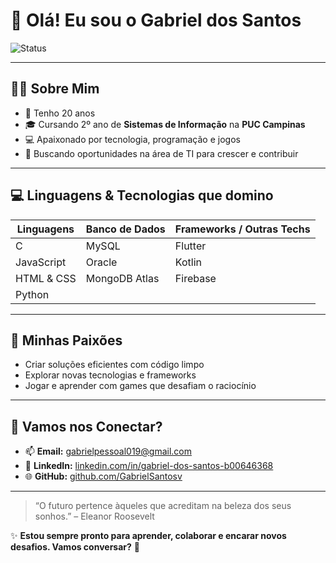 # 👋 Olá! Eu sou o Gabriel dos Santos

![Status](https://img.shields.io/badge/Status-Em%20busca%20de%20oportunidades-blue?style=for-the-badge)

---

## 🧑‍💻 Sobre Mim

- 🎂 Tenho 20 anos  
- 🎓 Cursando 2º ano de **Sistemas de Informação** na **PUC Campinas**  
- 💻 Apaixonado por tecnologia, programação e jogos  
- 🚀 Buscando oportunidades na área de TI para crescer e contribuir  

---

## 💻 Linguagens & Tecnologias que domino

| Linguagens          | Banco de Dados    | Frameworks / Outras Techs |
|----------------------|-------------------|---------------------------|
| C                    | MySQL             | Flutter                   |
| JavaScript           | Oracle            | Kotlin                    |
| HTML & CSS           | MongoDB Atlas     | Firebase                  |
| Python               |                   |                           |

---

## 🎯 Minhas Paixões

- Criar soluções eficientes com código limpo  
- Explorar novas tecnologias e frameworks  
- Jogar e aprender com games que desafiam o raciocínio  

---

## 🤝 Vamos nos Conectar?

- 📫 **Email:** gabrielpessoal019@gmail.com  
- 💼 **LinkedIn:** [linkedin.com/in/gabriel-dos-santos-b00646368](https://www.linkedin.com/in/gabriel-dos-santos-b00646368/)  
- 🌐 **GitHub:** [github.com/GabrielSantosv](https://github.com/GabrielSantosv)  

---

> “O futuro pertence àqueles que acreditam na beleza dos seus sonhos.” – Eleanor Roosevelt

✨ **Estou sempre pronto para aprender, colaborar e encarar novos desafios. Vamos conversar?** 🚀

